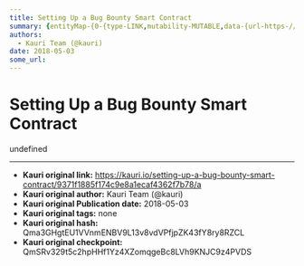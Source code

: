```yaml
---
title: Setting Up a Bug Bounty Smart Contract
summary: {entityMap-{0-{type-LINK,mutability-MUTABLE,data-{url-https-//coinmarketcap.com/currencies/ethereum/,data-href-https-//coinmarketcap.com/currencies/ethereum/,rel-noopener,target-_blank},1-{type-LINK,mutability-MUTABLE,data-{url-https-//smartcontractsolutions.com/security-audits,data-href-https-//smartcontractsolutions.com/security-audits,rel-noopener,target-_blank},2-{type-LINK,mutability-MUTABLE,data-{url-https-//github.com/OpenZeppelin/zeppelin-solidity/blob/master/contracts/Bounty.sol,data-hr
authors:
  - Kauri Team (@kauri)
date: 2018-05-03
some_url: 
---
```


# Setting Up a Bug Bounty Smart Contract


undefined


---

- **Kauri original link:** https://kauri.io/setting-up-a-bug-bounty-smart-contract/9371f1885f174c9e8a1ecaf4362f7b78/a
- **Kauri original author:** Kauri Team (@kauri)
- **Kauri original Publication date:** 2018-05-03
- **Kauri original tags:** none
- **Kauri original hash:** Qma3GHgtEU1VVnmENBV9L13v8vdVPfjpZK43fY8ry8RZCL
- **Kauri original checkpoint:** QmSRv329t5c2hpHHf1Yz4XZomqgeBc8LVh9KNJC9z4PVDS



